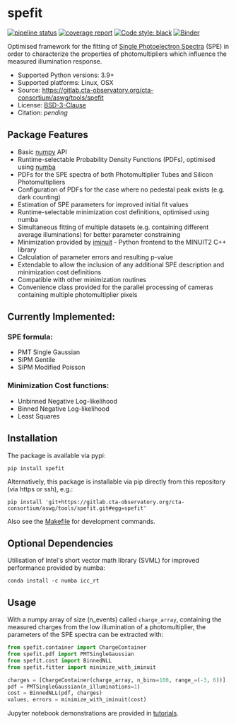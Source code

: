 # spefit 

[![pipeline status](https://gitlab.cta-observatory.org/cta-consortium/aswg/tools/spefit/badges/master/pipeline.svg)](https://gitlab.cta-observatory.org/cta-consortium/aswg/tools/spefit/-/commits/master) [![coverage report](https://gitlab.cta-observatory.org/cta-consortium/aswg/tools/spefit/badges/master/coverage.svg)](https://gitlab.cta-observatory.org/cta-consortium/aswg/tools/spefit/-/commits/master) <a href="https://github.com/psf/black"><img alt="Code style: black" src="https://img.shields.io/badge/code%20style-black-000000.svg"></a> [![Binder](https://mybinder.org/badge_logo.svg)](https://mybinder.org/v2/git/https%3A%2F%2Fgitlab.cta-observatory.org%2Fcta-consortium%2Faswg%2Ftools%2Fspefit/master?filepath=tutorials)

Optimised framework for the fitting of [Single Photoelectron Spectra](https://github.com/watsonjj/spefit/wiki/Single-Photoelectron-spectra) (SPE) in order to characterize the properties of photomultipliers which influence the measured illumination response.

* Supported Python versions: 3.9+
* Supported platforms: Linux, OSX
* Source: <https://gitlab.cta-observatory.org/cta-consortium/aswg/tools/spefit>
* License: [BSD-3-Clause](LICENSE)
* Citation: _pending_

## Package Features

* Basic [numpy](https://numpy.org/) API
* Runtime-selectable Probability Density Functions (PDFs), optimised using [numba](http://numba.pydata.org/)
* PDFs for the SPE spectra of both Photomultiplier Tubes and Silicon Photomultipliers
* Configuration of PDFs for the case where no pedestal peak exists (e.g. dark counting)
* Estimation of SPE parameters for improved initial fit values
* Runtime-selectable minimization cost definitions, optimised using numba
* Simultaneous fitting of multiple datasets (e.g. containing different average illuminations) for better parameter constraining
* Minimization provided by [iminuit](https://github.com/scikit-hep/iminuit) - Python frontend to the MINUIT2 C++ library
* Calculation of parameter errors and resulting p-value
* Extendable to allow the inclusion of any additional SPE description and minimization cost definitions
* Compatible with other minimization routines
* Convenience class provided for the parallel processing of cameras containing multiple photomultiplier pixels

## Currently Implemented:
### SPE formula:

- PMT Single Gaussian
- SiPM Gentile
- SiPM Modified Poisson

### Minimization Cost functions:

- Unbinned Negative Log-likelihood
- Binned Negative Log-likelihood
- Least Squares

## Installation

The package is available via pypi:
```
pip install spefit
```

Alternatively, this package is installable via pip directly from this repository (via https or ssh), e.g.:
```
pip install 'git+https://gitlab.cta-observatory.org/cta-consortium/aswg/tools/spefit.git#egg=spefit'
```
Also see the [Makefile](Makefile) for development commands.

## Optional Dependencies

Utilisation of Intel's short vector math library (SVML) for improved performance provided by numba:
```
conda install -c numba icc_rt
```

## Usage

With a numpy array of size (n_events) called `charge_array`, containing the measured charges from the low illumination of a photomultiplier, the parameters of the SPE spectra can be extracted with:

```python
from spefit.container import ChargeContainer
from spefit.pdf import PMTSingleGaussian
from spefit.cost import BinnedNLL
from spefit.fitter import minimize_with_iminuit

charges = [ChargeContainer(charge_array, n_bins=100, range_=(-3, 6))]
pdf = PMTSingleGaussian(n_illuminations=1)
cost = BinnedNLL(pdf, charges)
values, errors = minimize_with_iminuit(cost)
```

Jupyter notebook demonstrations are provided in [tutorials](tutorials).
